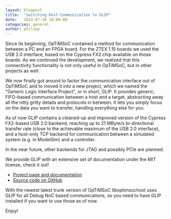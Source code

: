 ```yaml
---
layout: blogpost
title:  "Switching Host-Communication to GLIP"
date:   2014-07-30 18:00:00
categories: general
author: philipp
---
```


Since its beginning, OpTiMSoC contained a method for communication between a 
PC and an FPGA board. For the ZTEX 1.15 boards we used the USB 2.0 interface, 
based on the Cypress FX2 chip available on those boards. As we continued the 
development, we realized that this connectivity functionality is not only 
useful in OpTiMSoC, but in other projects as well. 

We now finally got around to factor the communication interface out of OpTiMSoC 
and to moved it into a new project, which we named the "Generic Logic Interface 
Project", or in short, GLIP. It provides generic, FIFO-based communication 
between a host and a target, abstracting away all the nitty gritty details and 
protocols in between. It lets you simply focus on the data you want to transfer, 
handling everything else for you.

As of now GLIP contains a cleaned-up and improved version of the Cypress 
FX2-based USB 2.0 backend, reaching up to 21 MByte/s bi-directional transfer 
rate (close to the achievable maximum of the USB 2.0 interface), and a 
host-only TCP backend for communication between a simulated system (e.g. in 
ModelSim) and a controller.

In the near future, other backends for JTAG and possibly PCIe are planned.

We provide GLIP with an extensive set of documentation under the MIT license, 
check it out!

 * [Project page and documentation](http://lis.ei.tum.de/glip/)
 * [Source code on GitHub](https://github.com/TUM-LIS/glip)
 
With the newest latest trunk version of OpTiMSoC liboptimsochost uses GLIP for 
all Debug NoC based communications, so you need to have GLIP installed if you 
want to use those as of now.

Enjoy!
